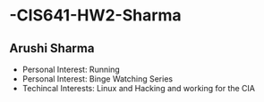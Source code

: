 # -CIS641-HW2-Sharma

## Arushi Sharma 

* Personal Interest: Running
* Personal Interest: Binge Watching Series
* Techincal Interests: Linux and Hacking and working for the CIA
